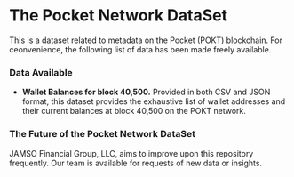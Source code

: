 # The Pocket Network DataSet
This is a dataset related to metadata on the Pocket (POKT) blockchain. For ceonvenience, the following list of data has been made freely available.

### Data Available

+ __Wallet Balances for block 40,500.__ Provided in both CSV and JSON format, this dataset provides the exhaustive list of wallet addresses and their current balances at block 40,500 on the POKT network.

### The Future of the Pocket Network DataSet
JAMSO Financial Group, LLC, aims to improve upon this repository frequently. Our team is available for requests of new data or insights.
